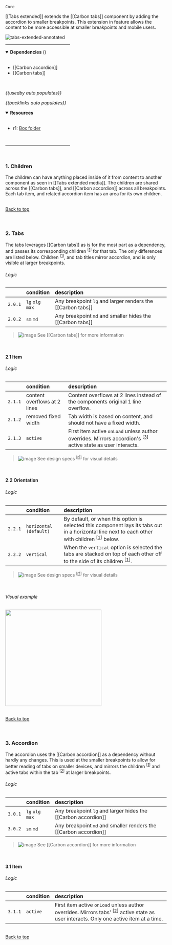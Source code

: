 `Core` <!-- category start --><!-- category end -->

[[Tabs extended]] extends the [[Carbon tabs]] component by adding the accordion
to smaller breakpoints. This extension in feature allows the content to be more
accessible at smaller breakpoints and mobile users.

![tabs-extended-annotated](https://user-images.githubusercontent.com/3793636/128079806-5fad9f31-686f-444b-8224-00559e75506a.gif)

<hr width="40%" />

<!-- toc start open="true" depthStart="3" depthEnd="5" --><!-- toc end -->

<details open="true">
  <summary><strong>Dependencies</strong> (<!-- dependencyCount start --><!-- dependencyCount end -->)</summary><br />

- [[Carbon accordion]]
- [[Carbon tabs]]

<br />
</details>

<!-- usedby start -->

_{{usedby auto populates}}_

<!-- usedby end -->

<!-- backlinks start -->

_{{backlinks auto populates}}_

<!-- backlinks end -->

<a name="resources"></a>

<details open="true">
  <summary><strong>Resources</strong></summary><br />

- r1: [Box folder](https://ibm.ent.box.com/folder/133802998765)

<br />
</details>

<hr width="40%" />

<br />

### 1. Children

The children can have anything placed inside of it from content to another
component as seen in [[Tabs extended media]]. The children are shared across the
[[Carbon tabs]], and [[Carbon accordion]] across all breakpoints. Each tab item,
and related accordion item has an area for its own children.

<br />[Back to top](#wiki-wrapper)<br /><br /><br />

### 2. Tabs

The tabs leverages [[Carbon tabs]] as is for the most part as a dependency, and
passes its corresponding children <sup>[[1](#1-children)]</sup> for that tab.
The only differences are listed below. Children <sup>[[1](#1-children)]</sup>,
and tab titles mirror accordion, and is only visible at larger breakpoints.

###### Logic

|         | condition        | description                                                |
| :------ | :--------------- | :--------------------------------------------------------- |
| `2.0.1` | `lg` `xlg` `max` | Any breakpoint `lg` and larger renders the [[Carbon tabs]] |
| `2.0.2` | `sm` `md`        | Any breakpoint `md` and smaller hides the [[Carbon tabs]]  |

> ![image](https://user-images.githubusercontent.com/3793636/117873919-f6faba80-b265-11eb-81a5-039bdcd822e8.png)
> See [[Carbon tabs]] for more information

<br />

#### 2.1 Item

###### Logic

|         | condition                    | description                                                                                                                            |
| :------ | :--------------------------- | :------------------------------------------------------------------------------------------------------------------------------------- |
| `2.1.1` | content overflows at 2 lines | Content overflows at 2 lines instead of the components original 1 line overflow.                                                       |
| `2.1.2` | removed fixed width          | Tab width is based on content, and should not have a fixed width.                                                                      |
| `2.1.3` | `active`                     | First item active `onLoad` unless author overrides. Mirrors accordion's <sup>[[3](#3-accordion)]</sup> active state as user interacts. |

> ![image](https://user-images.githubusercontent.com/3793636/117873919-f6faba80-b265-11eb-81a5-039bdcd822e8.png)
> See design specs <sup>[[r1](#resources)]</sup> for visual details

<br />

#### 2.2 Orientation

###### Logic

|         | condition              | description                                                                                                                                                             |
| :------ | :--------------------- | :---------------------------------------------------------------------------------------------------------------------------------------------------------------------- |
| `2.2.1` | `horizontal (default)` | By default, or when this option is selected this component lays its tabs out in a horizontal line next to each other with children <sup>[[1](#1-children)]</sup> below. |
| `2.2.2` | `vertical`             | When the `vertical` option is selected the tabs are stacked on top of each other off to the side of its children <sup>[[1](#1-children)]</sup>.                         |

> ![image](https://user-images.githubusercontent.com/3793636/117873919-f6faba80-b265-11eb-81a5-039bdcd822e8.png)
> See design specs <sup>[[r1](#resources)]</sup> for visual details

<br />

###### Visual example

<img src="https://user-images.githubusercontent.com/3793636/127923426-f67b731c-0a6f-49a6-9179-b1710a822ae0.gif" width="300px" />

<br />[Back to top](#wiki-wrapper)<br /><br /><br />

### 3. Accordion

The accordion uses the [[Carbon accordion]] as a dependency without hardly any
changes. This is used at the smaller breakpoints to allow for better reading of
tabs on smaller devices, and mirrors the children <sup>[[1](#1-children)]</sup>
and active tabs within the tab <sup>[[2](#2-tabs)]</sup> at larger breakpoints.

###### Logic

|         | condition        | description                                                      |
| :------ | :--------------- | :--------------------------------------------------------------- |
| `3.0.1` | `lg` `xlg` `max` | Any breakpoint `lg` and larger hides the [[Carbon accordion]]    |
| `3.0.2` | `sm` `md`        | Any breakpoint `md` and smaller renders the [[Carbon accordion]] |

> ![image](https://user-images.githubusercontent.com/3793636/117873919-f6faba80-b265-11eb-81a5-039bdcd822e8.png)
> See [[Carbon accordion]] for more information

<br />

#### 3.1 Item

###### Logic

|         | condition | description                                                                                                                                                 |
| :------ | :-------- | :---------------------------------------------------------------------------------------------------------------------------------------------------------- |
| `3.1.1` | `active`  | First item active `onLoad` unless author overrides. Mirrors tabs' <sup>[[2](#2-tabs)]</sup> active state as user interacts. Only one active item at a time. |

<br />[Back to top](#wiki-wrapper)<br /><br /><br />
